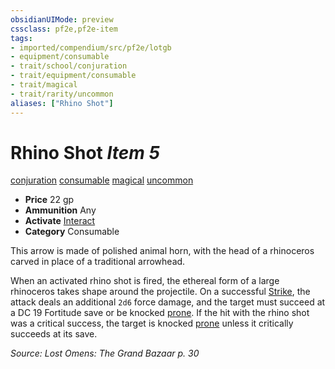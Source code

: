 ```yaml
---
obsidianUIMode: preview
cssclass: pf2e,pf2e-item
tags:
- imported/compendium/src/pf2e/lotgb
- equipment/consumable
- trait/school/conjuration
- trait/equipment/consumable
- trait/magical
- trait/rarity/uncommon
aliases: ["Rhino Shot"]
---
```

# Rhino Shot *Item 5*  
[conjuration](conjuration.md)  [consumable](consumable.md)  [magical](magical.md)  [uncommon](uncommon.md)  

- **Price** 22 gp
- **Ammunition** Any
- **Activate** [Interact](interact.md)
- **Category** Consumable

This arrow is made of polished animal horn, with the head of a rhinoceros carved in place of a traditional arrowhead.

When an activated rhino shot is fired, the ethereal form of a large rhinoceros takes shape around the projectile. On a successful [Strike](strike.md), the attack deals an additional `2d6` force damage, and the target must succeed at a DC 19 Fortitude save or be knocked [prone](conditions.md#Prone). If the hit with the rhino shot was a critical success, the target is knocked [prone](conditions.md#Prone) unless it critically succeeds at its save.

*Source: Lost Omens: The Grand Bazaar p. 30*
